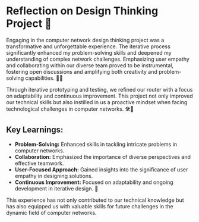 #  Reflection on Design Thinking Project 💭

Engaging in the computer network design thinking project was a transformative and unforgettable experience. The iterative process significantly enhanced my problem-solving skills and deepened my understanding of complex network challenges. Emphasizing user empathy and collaborating within our diverse team proved to be instrumental, fostering open discussions and amplifying both creativity and problem-solving capabilities. 🚀💡

Through iterative prototyping and testing, we refined our router with a focus on adaptability and continuous improvement. This project not only improved our technical skills but also instilled in us a proactive mindset when facing technological challenges in computer networks. 🛠️🔄

## Key Learnings:

- **Problem-Solving:** Enhanced skills in tackling intricate problems in computer networks.
- **Collaboration:** Emphasized the importance of diverse perspectives and effective teamwork.
- **User-Focused Approach:** Gained insights into the significance of user empathy in designing solutions.
- **Continuous Improvement:** Focused on adaptability and ongoing development in iterative design. 🌱

This experience has not only contributed to our technical knowledge but has also equipped us with valuable skills for future challenges in the dynamic field of computer networks.






